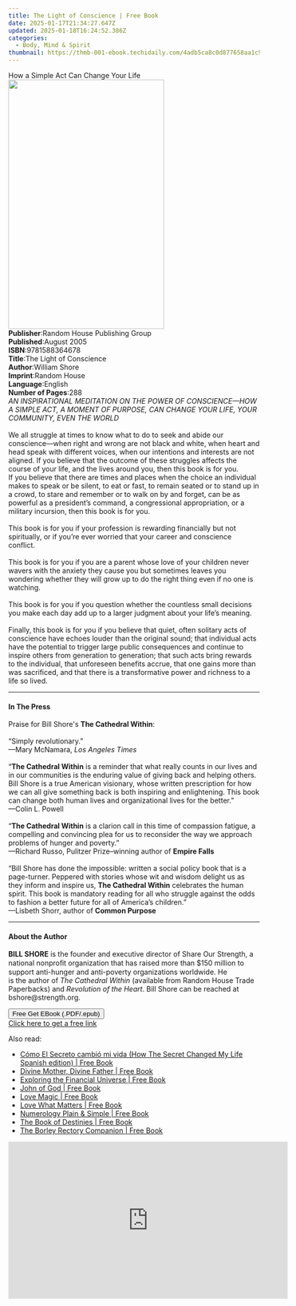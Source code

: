 ```yaml
---
title: The Light of Conscience | Free Book
date: 2025-01-17T21:34:27.647Z
updated: 2025-01-18T16:24:52.386Z
categories:
  - Body, Mind & Spirit
thumbnail: https://thmb-001-ebook.techidaily.com/4adb5ca8c0d877658aa1c9bcdba46c817e3db4be0db60d12b088c1886a64d267.jpg
---
```

<main id="book-container">
  <div class="flex flex-col">
    <div class="book-brief flex-1 py-6 px-4 sm:p-6 md:py-10 md:px-8">
      <!-- brief-->
      <div class="book-brief-main">How a Simple Act Can Change Your Life</div>
    </div>
    <div
      class="book-meta-info flex-1 grid gap-4 col-start-1 col-end-3 row-start-1 sm:mb-6 sm:grid-cols-4 lg:gap-6 lg:col-start-2 lg:row-end-6 lg:row-span-6 lg:mb-0"
    >
      <div
        class="book-meta-info-left place-content-center mt-4 p-4 text-sm leading-6 col-start-2 col-span-2 dark:text-slate-400"
      >
        <img
          class="w-full h-500 object-cover rounded-lg sm:h-255 sm:col-span-2 lg:col-span-full"
          src="https://img-001-ebook.techidaily.com/ab2a0cdb5def5669fb86630d2a2fb06019d0b35198e83b10de15b713f6143593.jpg"
          alt=""
          width="312"
          height="500"
        />
      </div>
      <div
        class="book-meta-info-right mt-2 col-start-1 row-start-2 col-span-3 self-center"
      >
        <!-- meta data  -->
        <div class="flex flex-col px-4 md:px-8">
          <div class="flex-1">
            <strong>Publisher</strong>:<span class="px-2"
              >Random House Publishing Group</span
            >
          </div>
          <div class="flex-1">
            <strong>Published</strong>:<span class="px-2">August 2005</span>
          </div>
          <div class="flex-1">
            <strong>ISBN</strong>:<span class="px-2">9781588364678</span>
          </div>
          <div class="flex-1">
            <strong>Title</strong>:<span class="px-2"
              >The Light of Conscience</span
            >
          </div>
          <div class="flex-1">
            <strong>Author</strong>:<span class="px-2">William Shore</span>
          </div>
          <div class="flex-1">
            <strong>Imprint</strong>:<span class="px-2">Random House</span>
          </div>
          <div class="flex-1">
            <strong>Language</strong>:<span class="px-2">English</span>
          </div>
          <div class="flex-1">
            <strong>Number of Pages</strong>:<span class="px-2">288</span>
          </div>
        </div>
      </div>
    </div>
    <div class="book-description flex-1 py-6 px-4 sm:p-6 md:py-10 md:px-8">
      <div class="book-description-main">
        <div accordion-content="" id="description">
          <i
            >AN INSPIRATIONAL MEDITATION ON THE POWER OF CONSCIENCE—HOW A SIMPLE
            ACT, A MOMENT OF PURPOSE, CAN CHANGE YOUR LIFE, YOUR COMMUNITY, EVEN
            THE WORLD</i
          ><br /><br />We all struggle at times to know what to do to seek and
          abide our conscience—when right and wrong are not black and white,
          when heart and head speak with different voices, when our intentions
          and interests are not aligned. If you believe that the outcome of
          these struggles affects the course of your life, and the lives around
          you, then this book is for you.<br />If you believe that there are
          times and places when the choice an individual makes to speak or be
          silent, to eat or fast, to remain seated or to stand up in a crowd, to
          stare and remember or to walk on by and forget, can be as powerful as
          a president’s command, a congressional appropriation, or a military
          incursion, then this book is for you.<br /><br />This book is for you
          if your profession is rewarding financially but not spiritually, or if
          you’re ever worried that your career and conscience conflict.<br /><br />This
          book is for you if you are a parent whose love of your children never
          wavers with the anxiety they cause you but sometimes leaves you
          wondering whether they will grow up to do the right thing even if no
          one is watching.<br /><br />This book is for you if you question
          whether the countless small decisions you make each day add up to a
          larger judgment about your life’s meaning.<br /><br />Finally, this
          book is for you if you believe that quiet, often solitary acts of
          conscience have echoes louder than the original sound; that individual
          acts have the potential to trigger large public consequences and
          continue to inspire others from generation to generation; that such
          acts bring rewards to the individual, that unforeseen benefits accrue,
          that one gains more than was sacrificed, and that there is a
          transformative power and richness to a life so lived.
        </div>
        <div class="accordion-fader"></div>
      </div>
    </div>
    <div class="book-excerpts flex-1 py-6 px-4 sm:p-6 md:py-10 md:px-8">
      <!-- excerpts-->
      <div class="book-excerpts-main">
        <hr />
        <h4 class="placeholder placeholder-heading">
          <span>In The Press</span>
        </h4>
        <p>
          Praise for Bill Shore's
          <b>The Cathedral Within</b>:<br /><br />“Simply revolutionary.”
          <br />—Mary McNamara, <i>Los Angeles Times</i><br /><br />“<b
            >The Cathedral Within</b
          >
          is a reminder that what really counts in our lives and in our
          communities is the enduring value of giving back and helping others.
          Bill Shore is a true American visionary, whose written prescription
          for how we can all give something back is both inspiring and
          enlightening. This book can change both human lives and organizational
          lives for the better.”<br />—Colin L. Powell<br /><br />“<b
            >The Cathedral Within</b
          >
          is a clarion call in this time of compassion fatigue, a compelling and
          convincing plea for us to reconsider the way we approach problems of
          hunger and poverty.” <br />—Richard Russo, Pulitzer Prize–winning
          author of <b>Empire Falls</b><br /><br />“Bill Shore has done the
          impossible: written a social policy book that is a page-turner.
          Peppered with stories whose wit and wisdom delight us as they inform
          and inspire us, <b>The Cathedral Within</b> celebrates the human
          spirit. This book is mandatory reading for all who struggle against
          the odds to fashion a better future for all of America’s children.”
          <br />—Lisbeth Shorr, author of <b>Common Purpose</b>
        </p>
      </div>
    </div>
    <div class="book-about-author flex-1 py-6 px-4 sm:p-6 md:py-10 md:px-8">
      <!-- about author-->
      <div class="book-main-author-main">
        <hr />
        <h4 class="placeholder placeholder-heading">
          <span>About the Author</span>
        </h4>
        <p>
          <b>BILL SHORE</b> is the founder and executive director of Share Our
          Strength, a national nonproﬁt organization that has raised more than
          $150 million to support anti-hunger and anti-poverty organizations
          worldwide. He <br />is the author of
          <i>The Cathedral Within</i> (available from Random House Trade
          Paperbacks) and <i>Revolution of the Heart</i>. Bill Shore can be
          reached at bshore@strength.org.
        </p>
      </div>
    </div>
    <div class="book-free-get flex-1 py-6 px-4 sm:p-6 md:py-10 md:px-8">
      <button
        id="btn-free-get"
        class="bg-blue-500 hover:bg-blue-700 text-white font-bold py-2 px-4 rounded"
      >
        Free Get EBook (.PDF/.epub)
      </button>
      <div id="countdown-display" class="px-2 text-lg mt-2"></div>
      <a
        id="free-link"
        class="hidden bg-blue-500 hover:bg-blue-700 text-white font-bold py-2 px-4 rounded"
        href="https://www.ebooks.com/en-us/book/222552/the-light-of-conscience/william-shore/"
        target="_blank"
        >Click here to get a free link</a
      >
    </div>
    <script>
      let countdownTime = 0;
      let countdownInterval = null;
      document
        .getElementById('btn-free-get')
        .addEventListener('click', startCountdown);
      function startCountdown() {
        countdownTime = new Date().getTime() + 60000 * 3;
        countdownInterval = setInterval(updateCountdown, 1000);
        document.getElementById('btn-free-get').disabled = true;
        document
          .getElementById('btn-free-get')
          .classList.add('bg-gray-500', 'cursor-not-allowed');
      }
      function updateCountdown() {
        let currentTime = new Date().getTime();
        let timeLeft = countdownTime - currentTime;
        let secondsLeft = Math.floor(timeLeft / 1000);
        document.getElementById('countdown-display').innerHTML =
          `Remaining time: ${secondsLeft} seconds.`;
        if (secondsLeft <= 0) {
          clearInterval(countdownInterval);
          document.getElementById('btn-free-get').classList.add('hidden');
          document.getElementById('free-link').classList.remove('hidden');
          document.getElementById('countdown-display').innerHTML = '';
        }
      }
    </script>
  </div>
</main>

<ins class="adsbygoogle"
      style="display:block"
      data-ad-client="ca-pub-7571918770474297"
      data-ad-slot="8358498916"
      data-ad-format="auto"
      data-full-width-responsive="true"></ins>
    

<span class="atpl-alsoreadstyle">Also read:</span>
<div><ul>
<li><a href="https://novels-ebooks.techidaily.com/95633841-9781501157042-como-el-secreto-cambio-mi-vida-how-the-secret-changed-my-life-spanish-edition/"><u>Cómo El Secreto cambió mi vida (How The Secret Changed My Life Spanish edition) | Free Book</u></a></li>
<li><a href="https://novels-ebooks.techidaily.com/95640836-9781579830489-divine-mother-divine-father/"><u>Divine Mother, Divine Father | Free Book</u></a></li>
<li><a href="https://novels-ebooks.techidaily.com/95635510-9780892546329-exploring-the-financial-universe/"><u>Exploring the Financial Universe | Free Book</u></a></li>
<li><a href="https://novels-ebooks.techidaily.com/95641435-9780190466725-john-of-god/"><u>John of God | Free Book</u></a></li>
<li><a href="https://novels-ebooks.techidaily.com/95635511-9781633410169-love-magic/"><u>Love Magic | Free Book</u></a></li>
<li><a href="https://novels-ebooks.techidaily.com/95633834-9781501169144-love-what-matters/"><u>Love What Matters | Free Book</u></a></li>
<li><a href="https://novels-ebooks.techidaily.com/95635777-9781612833712-numerology-plain-simple/"><u>Numerology Plain & Simple | Free Book</u></a></li>
<li><a href="https://novels-ebooks.techidaily.com/95637545-9781608684236-the-book-of-destinies/"><u>The Book of Destinies | Free Book</u></a></li>
<li><a href="https://novels-ebooks.techidaily.com/95639095-9780750981316-the-borley-rectory-companion/"><u>The Borley Rectory Companion | Free Book</u></a></li>
</ul></div>

<!-- affiliate ads begin -->
<iframe width="560" height="315" src="https://www.youtube.com/embed/XVsiIO7hWOc?si=UvWnqxaI_yHwEr74" title="YouTube video player" frameborder="0" allow="accelerometer; autoplay; clipboard-write; encrypted-media; gyroscope; picture-in-picture; web-share" referrerpolicy="strict-origin-when-cross-origin" allowfullscreen></iframe>
<!-- affiliate ads end -->

